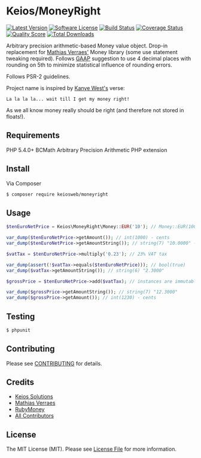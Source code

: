 # Keios/MoneyRight

[![Latest Version](https://img.shields.io/github/release/keiosweb/moneyright.svg?style=flat-square)](https://github.com/keiosweb/moneyright/releases)
[![Software License](https://img.shields.io/badge/license-MIT-brightgreen.svg?style=flat-square)](LICENSE.md)
[![Build Status](https://img.shields.io/travis/keiosweb/moneyright/master.svg?style=flat-square)](https://travis-ci.org/keiosweb/moneyright)
[![Coverage Status](https://img.shields.io/scrutinizer/coverage/g/keiosweb/moneyright.svg?style=flat-square)](https://scrutinizer-ci.com/g/keiosweb/moneyright/code-structure)
[![Quality Score](https://img.shields.io/scrutinizer/g/keiosweb/moneyright.svg?style=flat-square)](https://scrutinizer-ci.com/g/keiosweb/moneyright)
[![Total Downloads](https://img.shields.io/packagist/dt/keiosweb/moneyright.svg?style=flat-square)](https://packagist.org/packages/keiosweb/moneyright)

Arbitrary precision arithmetic-based Money value object. Drop-in replacement for [Mathias Verraes'](https://github.com/mathiasverraes) Money library (some use statement tweaking required).
Follows [GAAP](http://en.wikipedia.org/wiki/Generally_accepted_accounting_principles) suggestion to use 4 decimal places with rounding on 5th to minimize statistical influence of rounding errors.

Follows PSR-2 guidelines.

Project name is inspired by [Kanye West's](https://www.youtube.com/watch?v=E58qLXBfLrs) verse:
```
La la la la... wait till I get my money right!
```
As we all know money really should be right (and therefore not stored in floats!).

## Requirements
PHP 5.4.0+
BCMath Arbitrary Precision Arithmetic PHP extension

## Install

Via Composer

``` bash
$ composer require keiosweb/moneyright
```

## Usage

``` php
$tenEuroNetPrice = Keios\MoneyRight\Money::EUR('10'); // Money::EUR(10000) integers as cents | Money::EUR(10.0) floats as literal amount

var_dump($tenEuroNetPrice->getAmount()); // int(1000) - cents
var_dump($tenEuroNetPrice->getAmountString()); // string(7) "10.0000" - literal amount in string with 4 decimal points precision

$vatTax = $tenEuroNetPrice->multiply('0.23'); // 23% VAT tax

var_dump(assert(!$vatTax->equals($tenEuroNetPrice))); // bool(true)
var_dump($vatTax->getAmountString()); // string(6) "2.3000"

$grossPrice = $tenEuroNetPrice->add($vatTax); // instances are immutable, so every operation returns new instance

var_dump($grossPrice->getAmountString()); // string(7) "12.3000"
var_dump($grossPrice->getAmount()); // int(1230) - cents

```

## Testing

``` bash
$ phpunit
```

## Contributing

Please see [CONTRIBUTING](CONTRIBUTING.md) for details.

## Credits

- [Keios Solutions](https://github.com/keiosweb)
- [Mathias Verraes](https://github.com/mathiasverraes)
- [RubyMoney](https://github.com/RubyMoney)
- [All Contributors](../../contributors)

## License

The MIT License (MIT). Please see [License File](LICENSE.md) for more information.

